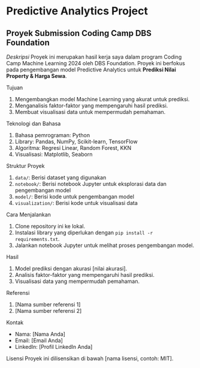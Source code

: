 # Predictive Analytics Project

## Proyek Submission Coding Camp DBS Foundation
*Deskripsi*
Proyek ini merupakan hasil kerja saya dalam program Coding Camp Machine Learning 2024 oleh DBS Foundation. Proyek ini berfokus pada pengembangan model Predictive Analytics untuk **Prediksi Nilai Property & Harga Sewa**.

Tujuan
1. Mengembangkan model Machine Learning yang akurat untuk prediksi.
2. Menganalisis faktor-faktor yang mempengaruhi hasil prediksi.
3. Membuat visualisasi data untuk mempermudah pemahaman.

Teknologi dan Bahasa
1. Bahasa pemrograman: Python
2. Library: Pandas, NumPy, Scikit-learn, TensorFlow
3. Algoritma: Regresi Linear, Random Forest, KKN
4. Visualisasi: Matplotlib, Seaborn

Struktur Proyek
1. `data/`: Berisi dataset yang digunakan
2. `notebook/`: Berisi notebook Jupyter untuk eksplorasi data dan pengembangan model
3. `model/`: Berisi kode untuk pengembangan model
4. `visualization/`: Berisi kode untuk visualisasi data

Cara Menjalankan
1. Clone repository ini ke lokal.
2. Instalasi library yang diperlukan dengan `pip install -r requirements.txt`.
3. Jalankan notebook Jupyter untuk melihat proses pengembangan model.

Hasil
1. Model prediksi dengan akurasi [nilai akurasi].
2. Analisis faktor-faktor yang mempengaruhi hasil prediksi.
3. Visualisasi data yang mempermudah pemahaman.

Referensi
1. [Nama sumber referensi 1]
2. [Nama sumber referensi 2]

Kontak
- Nama: [Nama Anda]
- Email: [Email Anda]
- LinkedIn: [Profil LinkedIn Anda]

Lisensi
Proyek ini dilisensikan di bawah [nama lisensi, contoh: MIT].
